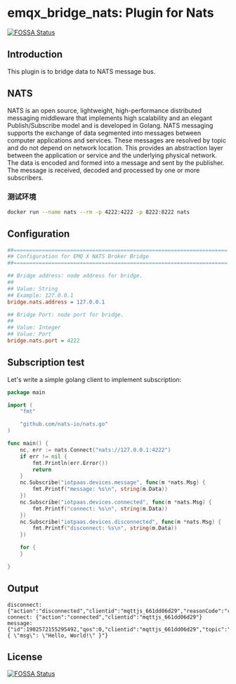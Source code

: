 # emqx_bridge_nats: Plugin for Nats
[![FOSSA Status](https://app.fossa.com/api/projects/git%2Bgithub.com%2Fiotblue-kuido%2Femqx-bridge-nats.svg?type=shield)](https://app.fossa.com/projects/git%2Bgithub.com%2Fiotblue-kuido%2Femqx-bridge-nats?ref=badge_shield)


## Introduction
This plugin is to bridge data to NATS message bus.

## NATS
NATS is an open source, lightweight, high-performance distributed messaging middleware that implements high scalability and an elegant Publish/Subscribe model and is developed in Golang.
NATS messaging supports the exchange of data segmented into messages between computer applications and services. These messages are resolved by topic and do not depend on network location. This provides an abstraction layer between the application or service and the underlying physical network. The data is encoded and formed into a message and sent by the publisher. The message is received, decoded and processed by one or more subscribers.
### 测试环境
```sh
docker run --name nats --rm -p 4222:4222 -p 8222:8222 nats
``` 

## Configuration
```ini
##====================================================================
## Configuration for EMQ X NATS Broker Bridge
##====================================================================

## Bridge address: node address for bridge.
##
## Value: String
## Example: 127.0.0.1
bridge.nats.address = 127.0.0.1

## Bridge Port: node port for bridge.
##
## Value: Integer
## Value: Port
bridge.nats.port = 4222

```
## Subscription test
Let's write a simple golang client to implement subscription:

```go
package main

import (
	"fmt"

	"github.com/nats-io/nats.go"
)

func main() {
	nc, err := nats.Connect("nats://127.0.0.1:4222")
	if err != nil {
		fmt.Println(err.Error())
		return
	}
	nc.Subscribe("iotpaas.devices.message", func(m *nats.Msg) {
		fmt.Printf("message: %s\n", string(m.Data))
	})
	nc.Subscribe("iotpaas.devices.connected", func(m *nats.Msg) {
		fmt.Printf("connect: %s\n", string(m.Data))
	})
	nc.Subscribe("iotpaas.devices.disconnected", func(m *nats.Msg) {
		fmt.Printf("disconnect: %s\n", string(m.Data))
	})

	for {
	}

}

```

## Output
```
disconnect: {"action":"disconnected","clientid":"mqttjs_661dd06d29","reasonCode":"remote"}
connect: {"action":"connected","clientid":"mqttjs_661dd06d29"}
message: {"id":1902572155295492,"qos":0,"clientid":"mqttjs_661dd06d29","topic":"testtopic","payload":"{ \"msg\": \"Hello, World!\" }"}
```

## License
[![FOSSA Status](https://app.fossa.com/api/projects/git%2Bgithub.com%2Fiotblue-kuido%2Femqx-bridge-nats.svg?type=large)](https://app.fossa.com/projects/git%2Bgithub.com%2Fiotblue-kuido%2Femqx-bridge-nats?ref=badge_large)